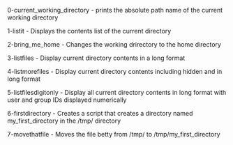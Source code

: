 0-current_working_directory - prints the absolute path name of the current working directory

1-listit - Displays the contents list of the current directory

2-bring_me_home - Changes the working drirectory to the home directory

3-listfiles - Display current directory contents in a long format

4-listmorefiles - Display current directory contents including hidden and in long format

5-listfilesdigitonly - Display all current directory contents in long format with user and group IDs displayed numerically

6-firstdirectory - Creates a script that creates a directory named my_first_directory in the /tmp/ directory

7-movethatfile - Moves the file betty from /tmp/ to /tmp/my_first_directory
